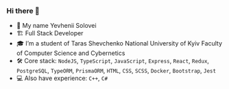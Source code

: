 ### Hi there 👋

- 👋 My name Yevhenii Solovei
- 🏗️ Full Stack Developer
- 🎓 I’m a student of Taras Shevchenko National University of Kyiv Faculty of Computer Science and Cybernetics
- 🛠️ Core stack: `NodeJS`, `TypeScript`, `JavaScript`, `Express`, `React`, `Redux`, `PostgreSQL`, `TypeORM`, `PrismaORM`, `HTML`, `CSS`, `SCSS`, `Docker`, `Bootstrap`, `Jest`
- 💻 Also have experience: `C++`, `C#`

